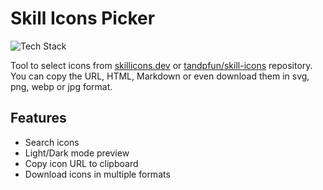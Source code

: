# Skill Icons Picker

![Tech Stack](https://skillicons.dev/icons?i=nextjs,react,tailwind,pnpm,vercel,ts&theme=dark&perline=6)

Tool to select icons from [skillicons.dev](https://skillicons.dev) or [tandpfun/skill-icons](https://github.com/tandpfun/skill-icons) repository. You can copy the URL, HTML, Markdown or even download them in svg, png, webp or jpg format.

## Features

- Search icons
- Light/Dark mode preview
- Copy icon URL to clipboard
- Download icons in multiple formats
